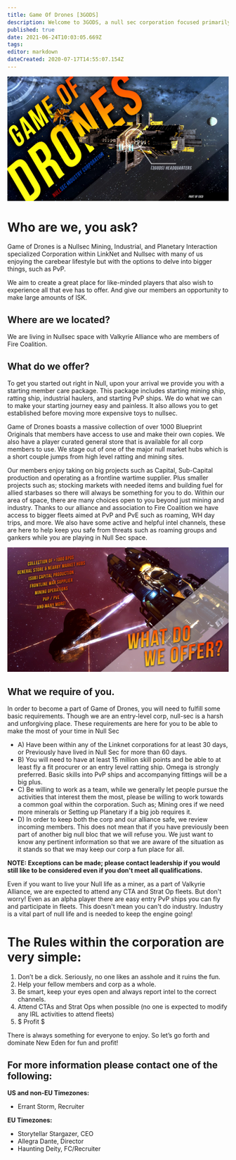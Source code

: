 ```yaml
---
title: Game Of Drones [3GODS]
description: Welcome to 3GODS, a null sec corporation focused primarily on Industry and PvE.
published: true
date: 2021-06-24T10:03:05.669Z
tags: 
editor: markdown
dateCreated: 2020-07-17T14:55:07.154Z
---
```


![3gods_header_color_new.jpg](/3gods_header_color_new.jpg)
# Who are we, you ask?

Game of Drones is a Nullsec Mining, Industrial, and Planetary Interaction specialized Corporation within LinkNet and Nullsec with many of us enjoying the carebear lifestyle but with the options to delve into bigger things, such as PvP.

We aim to create a great place for like-minded players that also wish to experience all that eve has to offer. And give our members an opportunity to make large amounts of ISK.

## Where are we located?

We are living in Nullsec space with Valkyrie Alliance who are members of Fire Coalition.

## What do we offer?

To get you started out right in Null, upon your arrival we provide you with a starting member care package. This package includes starting mining ship, ratting ship, industrial haulers, and starting PvP ships. We do what we can to make your starting journey easy and painless. It also allows you to get established before moving more expensive toys to nullsec.

Game of Drones boasts a massive collection of over 1000 Blueprint Originals that members have access to use and make their own copies. We also have a player curated general store that is available for all corp members to use. We stage out of one of the major null market hubs which is a short couple jumps from high level ratting and mining sites.

Our members enjoy taking on big projects such as Capital, Sub-Capital production and operating as a frontline wartime supplier. Plus smaller projects such as; stocking markets with needed items and building fuel for allied starbases so there will always be something for you to do. Within our area of space, there are many choices open to you beyond just mining and industry. Thanks to our alliance and association to Fire Coalition we have access to bigger fleets aimed at PvP and PvE such as roaming, WH day trips, and more. We also have some active and helpful intel channels, these are here to help keep you safe from threats such as roaming groups and gankers while you are playing in Null Sec space.

![3gods_middlepage.jpg](/3gods_middlepage.jpg)

## What we require of you.

In order to become a part of Game of Drones, you will need to fulfill some basic requirements. Though we are an entry-level corp, null-sec is a harsh and unforgiving place. These requirements are here for you to be able to make the most of your time in Null Sec

- A) Have been within any of the Linknet corporations for at least 30 days, or Previously have lived in Null Sec for more than 60 days.
- B) You will need to have at least 15 million skill points and be able to at least fly a fit procurer or an entry level ratting ship. Omega is strongly preferred. Basic skills into PvP ships and accompanying fittings will be a big plus.
- C) Be willing to work as a team, while we generally let people pursue the activities that interest them the most, please be willing to work towards a common goal within the corporation. Such as; Mining ores if we need more minerals or Setting up Planetary if a big job requires it.
- D) In order to keep both the corp and our alliance safe, we review incoming members. This does not mean that if you have previously been part of another big null bloc that we will refuse you. We just want to know any pertinent information so that we are aware of the situation as it stands so that we may keep our corp a fun place for all.

**NOTE: Exceptions can be made; please contact leadership if you would still like to be considered even if you don't meet all qualifications.**

Even if you want to live your Null life as a miner, as a part of Valkyrie Alliance, we are expected to attend any CTA and Strat Op fleets. But don't worry! Even as an alpha player there are easy entry PvP ships you can fly and participate in fleets. This doesn't mean you can't do industry. Industry is a vital part of null life and is needed to keep the engine going!

# The Rules within the corporation are very simple:
1. Don’t be a dick. Seriously, no one likes an asshole and it ruins the fun.
1. Help your fellow members and corp as a whole.
1. Be smart, keep your eyes open and always report intel to the correct channels.
1. Attend CTAs and Strat Ops when possible (no one is expected to modify any IRL activities to attend fleets)
1. $ Profit $

There is always something for everyone to enjoy. So let’s go forth and dominate New Eden for fun and profit!

## For more information please contact one of the following:
**US and non-EU Timezones:**
- Errant Storm, Recruiter

**EU Timezones:**
- Storytellar Stargazer, CEO
- Allegra Dante, Director
- Haunting Deity, FC/Recruiter

